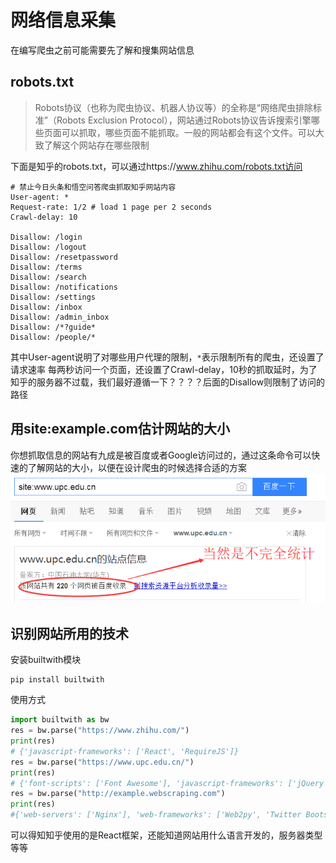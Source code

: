 # 网络信息采集

在编写爬虫之前可能需要先了解和搜集网站信息

## robots.txt

>Robots协议（也称为爬虫协议、机器人协议等）的全称是“网络爬虫排除标准”（Robots Exclusion Protocol），网站通过Robots协议告诉搜索引擎哪些页面可以抓取，哪些页面不能抓取。一般的网站都会有这个文件。可以大致了解这个网站存在哪些限制

下面是知乎的robots.txt，可以通过https://www.zhihu.com/robots.txt访问
```
# 禁止今日头条和悟空问答爬虫抓取知乎网站内容
User-agent: *
Request-rate: 1/2 # load 1 page per 2 seconds
Crawl-delay: 10

Disallow: /login
Disallow: /logout
Disallow: /resetpassword
Disallow: /terms
Disallow: /search
Disallow: /notifications
Disallow: /settings
Disallow: /inbox
Disallow: /admin_inbox
Disallow: /*?guide*
Disallow: /people/*
```
其中User-agent说明了对哪些用户代理的限制，`*`表示限制所有的爬虫，还设置了请求速率 每两秒访问一个页面，还设置了Crawl-delay，10秒的抓取延时，为了知乎的服务器不过载，我们最好遵循一下？？？？后面的Disallow则限制了访问的路径

## 用site:example.com估计网站的大小
你想抓取信息的网站有九成是被百度或者Google访问过的，通过这条命令可以快速的了解网站的大小，以便在设计爬虫的时候选择合适的方案
![](./img/a.png)


## 识别网站所用的技术

安装builtwith模块
```
pip install builtwith
```

使用方式
```python
import builtwith as bw
res = bw.parse("https://www.zhihu.com/")
print(res)
# {'javascript-frameworks': ['React', 'RequireJS']}
res = bw.parse("https://www.upc.edu.cn/")
print(res)
# {'font-scripts': ['Font Awesome'], 'javascript-frameworks': ['jQuery']}
res = bw.parse("http://example.webscraping.com")
print(res)
#{'web-servers': ['Nginx'], 'web-frameworks': ['Web2py', 'Twitter Bootstrap'], 'programming-languages': ['Python'], 'javascript-frameworks': ['jQuery', 'Modernizr', 'jQuery UI']}
```
可以得知知乎使用的是React框架，还能知道网站用什么语言开发的，服务器类型等等